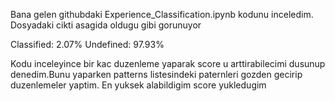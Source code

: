 Bana gelen githubdaki  Experience_Classification.ipynb  kodunu inceledim. Dosyadaki cikti  asagida oldugu gibi gorunuyor


Classified: 2.07%
Undefined: 97.93%

Kodu inceleyince  bir kac duzenleme  yaparak score u arttirabilecimi dusunup denedim.Bunu yaparken   patterns  listesindeki paternleri gozden gecirip duzenlemeler yaptim.
En yuksek alabildigim score yukledugim 
